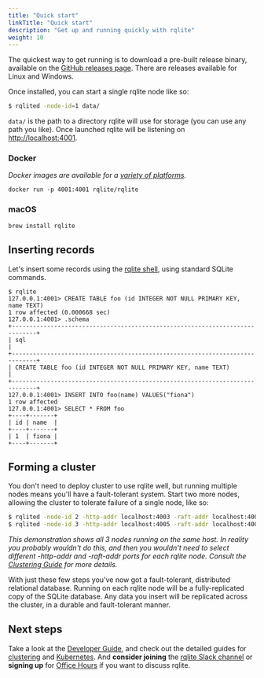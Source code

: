 ```yaml
---
title: "Quick start"
linkTitle: "Quick start"
description: "Get up and running quickly with rqlite"
weight: 10
---
```

The quickest way to get running is to download a pre-built release binary, available on the [GitHub releases page](https://github.com/rqlite/rqlite/releases). There are releases available for Linux and Windows.

Once installed, you can start a single rqlite node like so:
```bash
$ rqlited -node-id=1 data/
```
`data/` is the path to a directory rqlite will use for storage (you can use any path you like). Once launched rqlite will be listening on [http://localhost:4001](http://localhost:4001).

### Docker
_Docker images are available for a [variety of platforms](https://hub.docker.com/r/rqlite/rqlite/tags)._

`docker run -p 4001:4001 rqlite/rqlite`

### macOS
`brew install rqlite`

## Inserting records
Let's insert some records using the [rqlite shell](/docs/cli), using standard SQLite commands. 
```
$ rqlite
127.0.0.1:4001> CREATE TABLE foo (id INTEGER NOT NULL PRIMARY KEY, name TEXT)
1 row affected (0.000668 sec)
127.0.0.1:4001> .schema
+-----------------------------------------------------------------------------+
| sql                                                                         |
+-----------------------------------------------------------------------------+
| CREATE TABLE foo (id INTEGER NOT NULL PRIMARY KEY, name TEXT)               |
+-----------------------------------------------------------------------------+
127.0.0.1:4001> INSERT INTO foo(name) VALUES("fiona")
1 row affected
127.0.0.1:4001> SELECT * FROM foo
+----+-------+
| id | name  |
+----+-------+
| 1  | fiona |
+----+-------+
```

## Forming a cluster
You don't need to deploy cluster to use rqlite well, but running multiple nodes means you'll have a fault-tolerant system. Start two more nodes, allowing the cluster to tolerate failure of a single node, like so:
```bash
$ rqlited -node-id 2 -http-addr localhost:4003 -raft-addr localhost:4004 -join localhost:4002 data2/
$ rqlited -node-id 3 -http-addr localhost:4005 -raft-addr localhost:4006 -join localhost:4002 data3/
```
_This demonstration shows all 3 nodes running on the same host. In reality you probably wouldn't do this, and then you wouldn't need to select different -http-addr and -raft-addr ports for each rqlite node. Consult the [Clustering Guide](/docs/clustering/) for more details._

With just these few steps you've now got a fault-tolerant, distributed relational database. Running on each rqlite node will be a fully-replicated copy of the SQLite database. Any data you insert will be replicated across the cluster, in a durable and fault-tolerant manner. 

## Next steps
Take a look at the [Developer Guide](https://rqlite.io/docs/api/), and check out the detailed guides for [clustering](https://rqlite.io/docs/clustering/) and [Kubernetes](https://rqlite.io/docs/guides/kubernetes/). And **consider joining** the [rqlite Slack channel](https://www.rqlite.io/join-slack) or **signing up** for [Office Hours](https://rqlite.io/office-hours) if you want to discuss rqlite.
